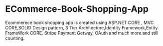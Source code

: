 # ECommerce-Book-Shopping-App
Ecommerece book shopping app is created using ASP.NET CORE , MVC CORE,SOLID Design pattern, 3 Tier Architecture,Identity Framework,Entity FrameWork CORE, Stripe Payment Getway, OAuth and much more.and still counting.
